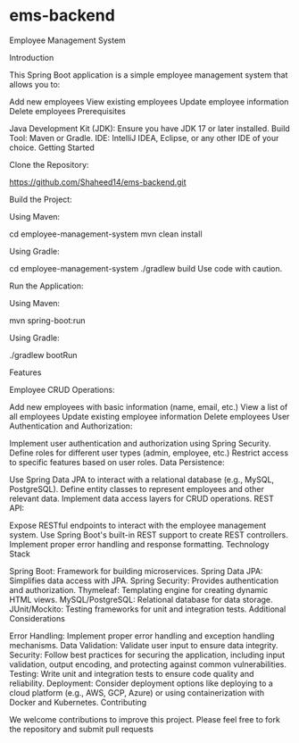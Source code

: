 # ems-backend

Employee Management System

Introduction

This Spring Boot application is a simple employee management system that allows you to:

Add new employees
View existing employees
Update employee information
Delete employees
Prerequisites

Java Development Kit (JDK): Ensure you have JDK 17 or later installed.
Build Tool: Maven or Gradle.
IDE: IntelliJ IDEA, Eclipse, or any other IDE of your choice.
Getting Started

Clone the Repository:

https://github.com/Shaheed14/ems-backend.git

Build the Project:

Using Maven:

cd employee-management-system
mvn clean install


Using Gradle:

cd employee-management-system
./gradlew build
Use code with caution.

Run the Application:

Using Maven:

mvn spring-boot:run

Using Gradle:

./gradlew bootRun


Features

Employee CRUD Operations:

Add new employees with basic information (name, email, etc.)
View a list of all employees
Update existing employee information
Delete employees
User Authentication and Authorization:

Implement user authentication and authorization using Spring Security.
Define roles for different user types (admin, employee, etc.)
Restrict access to specific features based on user roles.
Data Persistence:

Use Spring Data JPA to interact with a relational database (e.g., MySQL, PostgreSQL).
Define entity classes to represent employees and other relevant data.
Implement data access layers for CRUD operations.
REST API:

Expose RESTful endpoints to interact with the employee management system.
Use Spring Boot's built-in REST support to create REST controllers.
Implement proper error handling and response formatting.
Technology Stack

Spring Boot: Framework for building microservices.
Spring Data JPA: Simplifies data access with JPA.
Spring Security: Provides authentication and authorization.
Thymeleaf: Templating engine for creating dynamic HTML views.
MySQL/PostgreSQL: Relational database for data storage.
JUnit/Mockito: Testing frameworks for unit and integration tests.
Additional Considerations

Error Handling: Implement proper error handling and exception handling mechanisms.
Data Validation: Validate user input to ensure data integrity.
Security: Follow best practices for securing the application, including input validation, output encoding, and protecting against common vulnerabilities.
Testing: Write unit and integration tests to ensure code quality and reliability.
Deployment: Consider deployment options like deploying to a cloud platform (e.g., AWS, GCP, Azure) or using containerization with Docker and Kubernetes.
Contributing

We welcome contributions to improve this project. Please feel free to fork the repository and submit pull requests
